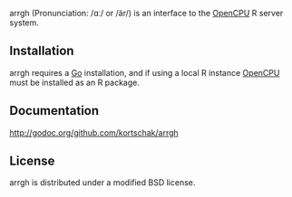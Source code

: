 arrgh (Pronunciation: /ɑː/ or /är/) is an interface to the [OpenCPU](https://www.opencpu.org/) R server system.

## Installation

arrgh requires a [Go](http://golang.org) installation, and if using a local R instance [OpenCPU](https://www.opencpu.org/download.html) must be installed as an R package.

## Documentation

http://godoc.org/github.com/kortschak/arrgh

## License

arrgh is distributed under a modified BSD license.
